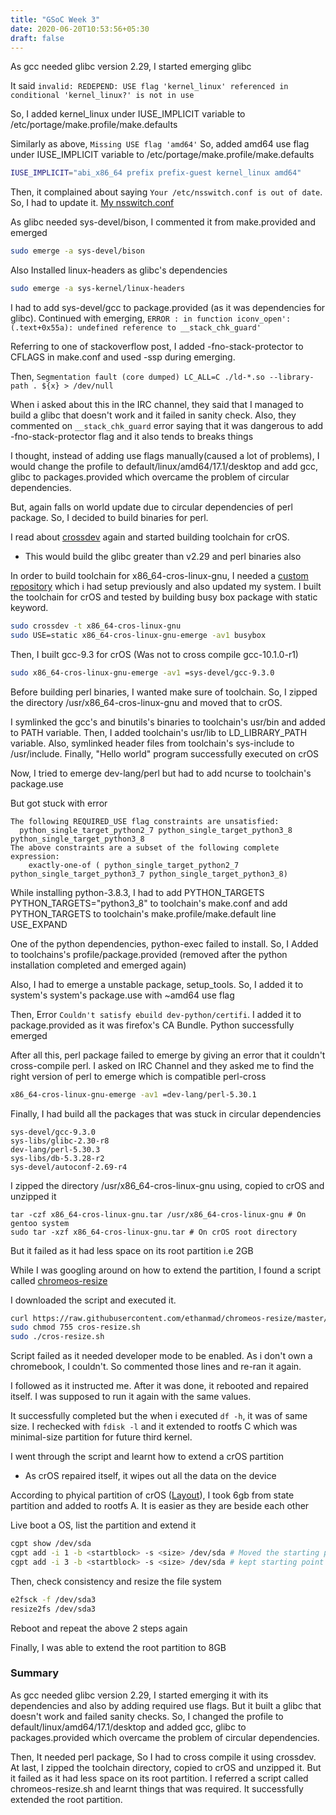 ```yaml
---
title: "GSoC Week 3"
date: 2020-06-20T10:53:56+05:30
draft: false
---
```


As gcc needed glibc version 2.29, I started emerging glibc   

It said ```invalid: REDEPEND: USE flag 'kernel_linux' referenced in conditional 'kernel_linux?' is not in use```

So, I added kernel_linux under IUSE_IMPLICIT variable to /etc/portage/make.profile/make.defaults

Similarly as above, ```Missing USE flag 'amd64'``` So, added amd64 use flag under IUSE_IMPLICIT variable to /etc/portage/make.profile/make.defaults

```bash
IUSE_IMPLICIT="abi_x86_64 prefix prefix-guest kernel_linux amd64"
```  

Then, it complained about saying ```Your /etc/nsswitch.conf is out of date```. So, I had to update it. [My nsswitch.conf](http://ix.io/2oaK)

As glibc needed sys-devel/bison, I commented it from make.provided and emerged
```bash
sudo emerge -a sys-devel/bison
```

Also Installed linux-headers as glibc's dependencies 
```bash
sudo emerge -a sys-kernel/linux-headers
```

I had to add sys-devel/gcc to package.provided (as it was dependencies for glibc). Continued with emerging, ```ERROR : in function iconv_open': (.text+0x55a): undefined reference to __stack_chk_guard'```

Referring to one of stackoverflow post, I added -fno-stack-protector to CFLAGS in  make.conf and used -ssp during emerging.

Then, ```Segmentation fault (core dumped) LC_ALL=C ./ld-*.so --library-path . ${x} > /dev/null```

When i asked about this in the IRC channel, they said that I managed to build a glibc that doesn't work and it failed in sanity check. Also, they commented on ```__stack_chk_guard``` error saying that it was dangerous to add -fno-stack-protector flag and it also tends to breaks things

I thought, instead of adding use flags manually(caused a lot of problems), I would change the profile to default/linux/amd64/17.1/desktop and add gcc, glibc to packages.provided which overcame the problem of circular dependencies.

But, again falls on world update due to circular dependencies of perl package. So, I decided to build binaries for perl.

I read about [crossdev](https://gitweb.gentoo.org/proj/crossdev.git/tree/README) again and started building toolchain for crOS.
- This would build the glibc greater than v2.29 and perl binaries also

In order to build toolchain for x86_64-cros-linux-gnu, I needed a [custom repository](https://wiki.gentoo.org/wiki/Custom_repository#Crossdev) which i had setup previously and also updated my system. I built the toolchain for crOS and tested by building busy box package with static keyword.
```bash
sudo crossdev -t x86_64-cros-linux-gnu
sudo USE=static x86_64-cros-linux-gnu-emerge -av1 busybox
```

Then, I built gcc-9.3 for crOS (Was not to cross compile gcc-10.1.0-r1)
```bash
sudo x86_64-cros-linux-gnu-emerge -av1 =sys-devel/gcc-9.3.0
```

Before building perl binaries, I wanted make sure of toolchain. So, I zipped the directory /usr/x86_64-cros-linux-gnu and moved that to crOS. 

I symlinked the gcc's and binutils's binaries to toolchain's usr/bin and added to PATH variable. Then, I added  toolchain's usr/lib to LD_LIBRARY_PATH variable. Also, symlinked header files from toolchain's  sys-include to /usr/include. Finally, "Hello world" program successfully executed on crOS

Now, I tried to emerge dev-lang/perl but had to add ncurse to toolchain's package.use

But got stuck with error 
```error
The following REQUIRED_USE flag constraints are unsatisfied:
  python_single_target_python2_7 python_single_target_python3_8 python_single_target_python3_8
The above constraints are a subset of the following complete expression:
    exactly-one-of ( python_single_target_python2_7 python_single_target_python3_7 python_single_target_python3_8) 
```

While installing python-3.8.3, I had to add PYTHON_TARGETS PYTHON_TARGETS="python3_8" to toolchain's make.conf and add PYTHON_TARGETS to toolchain's make.profile/make.default line USE_EXPAND

One of the python dependencies, python-exec failed to install. So, I Added to toolchains's profile/package.provided (removed after the python installation completed and emerged again)

Also, I had to emerge a unstable package, setup_tools. So, I added it to system's system's package.use with ~amd64 use flag

Then, Error ```Couldn't satisfy ebuild dev-python/certifi```. I added it to package.provided as it was firefox's CA Bundle. Python successfully emerged

After all this, perl package failed to emerge by giving an error that it couldn't cross-compile perl. I asked on IRC Channel and they asked me to find the right version of perl to emerge which is compatible  perl-cross
```bash
x86_64-cros-linux-gnu-emerge -av1 =dev-lang/perl-5.30.1
```

Finally, I had build all the packages that was stuck in circular dependencies
```
sys-devel/gcc-9.3.0
sys-libs/glibc-2.30-r8
dev-lang/perl-5.30.3
sys-libs/db-5.3.28-r2
sys-devel/autoconf-2.69-r4
```
I zipped the directory /usr/x86_64-cros-linux-gnu using, copied to crOS and unzipped it
```
tar -czf x86_64-cros-linux-gnu.tar /usr/x86_64-cros-linux-gnu # On gentoo system
sudo tar -xzf x86_64-cros-linux-gnu.tar # On crOS root directory
```

But it failed as it had less space on its root partition i.e 2GB

While I was googling around on how to extend the partition, I found a script called [chromeos-resize](https://github.com/ethanmad/chromeos-resize)

I downloaded the script and executed it.
```bash
curl https://raw.githubusercontent.com/ethanmad/chromeos-resize/master/cros-resize.sh
sudo chmod 755 cros-resize.sh
sudo ./cros-resize.sh
```

Script failed as it needed developer mode to be enabled. As i don't own a chromebook, I couldn't. So commented those lines and re-ran it again.

I followed as it instructed me. After it was done, it rebooted and repaired itself. I was supposed to run it again with the same values.

It successfully completed but the when i executed ```df -h```, it was of same size. I rechecked with ```fdisk -l``` and it extended to rootfs C which was minimal-size partition for future third kernel.

I went through the script and learnt how to extend a crOS partition

- As crOS repaired itself, it wipes out all the data on the device

According to phyical partition of crOS ([Layout](https://www.chromium.org/chromium-os/chromiumos-design-docs/disk-format/layout.png?attredirects=0)), I took 6gb from state partition and added to rootfs A. It is easier as they are beside each other

Live boot a OS, list the partition and extend it
```bash
cgpt show /dev/sda
cgpt add -i 1 -b <startblock> -s <size> /dev/sda # Moved the starting point by 6gb and reduced that 6gb from size also
cgpt add -i 3 -b <startblock> -s <size> /dev/sda # kept starting point same but added + 6gb for size
```
Then, check consistency and resize the file system
```bash
e2fsck -f /dev/sda3 
resize2fs /dev/sda3
```

Reboot and repeat the above 2 steps again 

Finally, I was able to extend the root partition to 8GB

### Summary
As gcc needed glibc version 2.29, I started emerging it with its dependencies and also by adding required use flags. But it built a glibc that doesn't work and failed sanity checks. So, I changed the profile to default/linux/amd64/17.1/desktop and added gcc, glibc to packages.provided which overcame the problem of circular dependencies.

Then, It needed perl package, So I had to cross compile it using crossdev. At last, I zipped the toolchain directory, copied to crOS and unzipped it. But it failed as it had less space on its root partition. I referred a script called chromeos-resize.sh and learnt things that was required. It successfully extended the root partition.
